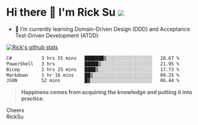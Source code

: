 # Hi there 👋 I'm Rick Su ![](https://komarev.com/ghpvc/?username=ricksu978)
<!--
**ricksu978/ricksu978** is a ✨ _special_ ✨ repository because its `README.md` (this file) appears on your GitHub profile.

Here are some ideas to get you started:

- 🔭 I’m currently working on ...
-->
- 🌱 I’m currently learning Domain-Driven Design (DDD) and Acceptance Test-Driven Development (ATDD)
<!--
- 👯 I’m looking to collaborate on ...
- 🤔 I’m looking for help with ...
- 💬 Ask me about ...
- 📫 How to reach me: ...
- 😄 Pronouns: ...
- ⚡ Fun fact: ...
-->
[![Rick's github stats](https://github-readme-stats.vercel.app/api?username=ricksu978&theme=dark)](https://github.com/ricksu978/ricksu978)

<!--START_SECTION:waka-->

```txt
C#           3 hrs 55 mins   ███████▒░░░░░░░░░░░░░░░░░   28.67 %
PowerShell   3 hrs           █████▒░░░░░░░░░░░░░░░░░░░   21.95 %
Bicep        2 hrs 25 mins   ████▒░░░░░░░░░░░░░░░░░░░░   17.73 %
Markdown     1 hr 16 mins    ██▒░░░░░░░░░░░░░░░░░░░░░░   09.25 %
JSON         52 mins         █▓░░░░░░░░░░░░░░░░░░░░░░░   06.44 %
```

<!--END_SECTION:waka-->

> **Happiness comes from acquiring the knowledge and putting it into practice.**

Cheers  
RickSu 
